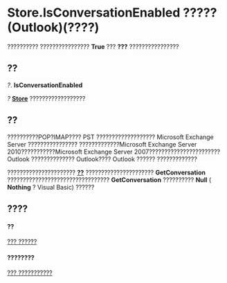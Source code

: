
# Store.IsConversationEnabled ????? (Outlook)(????)

?????????? ???????????????? **True** ??? **???** ????????????????


## ??

 _?_. **IsConversationEnabled**

 _?_ **[Store](1eb22fe9-8849-7476-5388-2515b48591b9.md)** ??????????????????


## ??

??????????POP?IMAP???? PST ??????????????????? Microsoft Exchange Server ???????????????? ?????????????Microsoft Exchange Server 2010???????????Microsoft Exchange Server 2007???????????????????????Outlook ?????????????? Outlook???? Outlook ?????? ?????????????

?????????????????????? **[??](2705d38a-ebc0-e5a7-208b-ffe1f5446b1b.md)** ?????????????????????? **GetConversation** ????????????????????????????????? **GetConversation** ?????????? **Null** ( **Nothing** ? Visual Basic) ??????


## ????


#### ??


[??? ??????](1eb22fe9-8849-7476-5388-2515b48591b9.md)
#### ????????


[??? ???????????](http://msdn.microsoft.com/library/84c1d423-e507-0b3b-6570-33829b94be04%28Office.15%29.aspx)